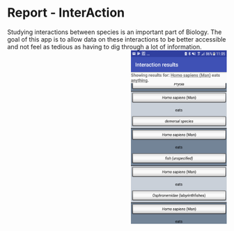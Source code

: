 # Report - InterAction
Studying interactions between species is an important part of Biology.
The goal of this app is to allow data on these interactions to be better accessible
and not feel as tedious as having to dig through a lot of information.
<img align="right" height="400" width="220" src="https://github.com/romanlakerveld/ProgProj/blob/master/doc/screenshot.png">